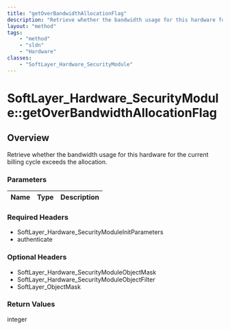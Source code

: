 ```yaml
---
title: "getOverBandwidthAllocationFlag"
description: "Retrieve whether the bandwidth usage for this hardware for the current billing cycle exceeds the allocation."
layout: "method"
tags:
    - "method"
    - "sldn"
    - "Hardware"
classes:
    - "SoftLayer_Hardware_SecurityModule"
---
```

# SoftLayer_Hardware_SecurityModule::getOverBandwidthAllocationFlag
## Overview 
Retrieve whether the bandwidth usage for this hardware for the current billing cycle exceeds the allocation.

### Parameters 
|Name | Type | Description |
| --- | --- | --- |


### Required Headers
* SoftLayer_Hardware_SecurityModuleInitParameters
* authenticate

### Optional Headers
* SoftLayer_Hardware_SecurityModuleObjectMask
* SoftLayer_Hardware_SecurityModuleObjectFilter
* SoftLayer_ObjectMask

### Return Values
integer
